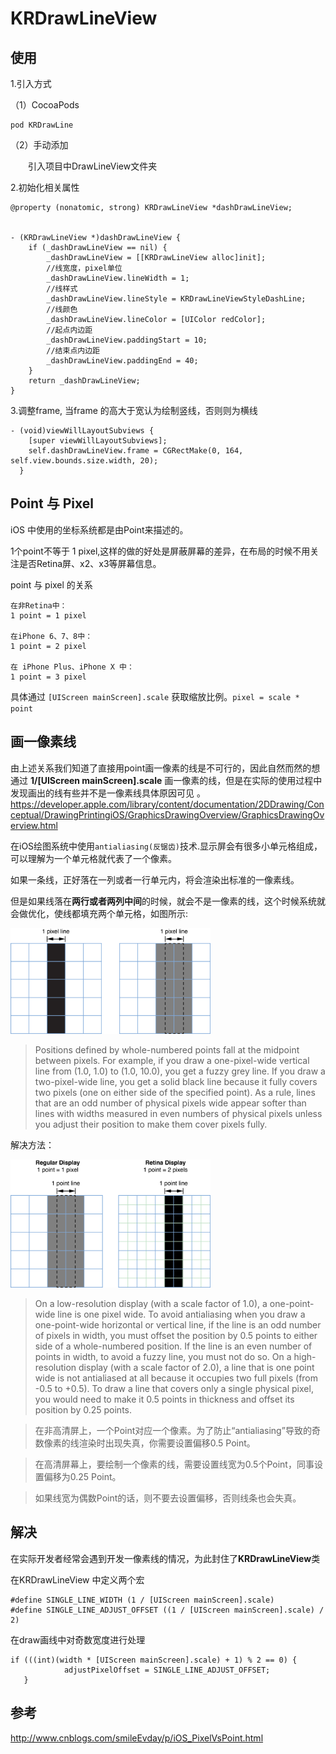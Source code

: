 # KRDrawLineView

## 使用
1.引入方式

（1）CocoaPods

```
pod KRDrawLine
```

（2）手动添加
 
&emsp;&emsp;引入项目中DrawLineView文件夹

2.初始化相关属性

```objc
@property (nonatomic, strong) KRDrawLineView *dashDrawLineView;


- (KRDrawLineView *)dashDrawLineView {
    if (_dashDrawLineView == nil) {
        _dashDrawLineView = [[KRDrawLineView alloc]init];
        //线宽度，pixel单位
        _dashDrawLineView.lineWidth = 1;
        //线样式
        _dashDrawLineView.lineStyle = KRDrawLineViewStyleDashLine;
        //线颜色
        _dashDrawLineView.lineColor = [UIColor redColor];
        //起点内边距
        _dashDrawLineView.paddingStart = 10;
        //结束点内边距
        _dashDrawLineView.paddingEnd = 40;
    }
    return _dashDrawLineView;
}
```
3.调整frame, 当frame 的高大于宽认为绘制竖线，否则则为横线

```objc
- (void)viewWillLayoutSubviews {
    [super viewWillLayoutSubviews];
    self.dashDrawLineView.frame = CGRectMake(0, 164, self.view.bounds.size.width, 20);
  }
```


## Point 与 Pixel
iOS 中使用的坐标系统都是由Point来描述的。

1个point不等于 1 pixel,这样的做的好处是屏蔽屏幕的差异，在布局的时候不用关注是否Retina屏、x2、x3等屏幕信息。

point 与 pixel 的关系

```
在非Retina中：
1 point = 1 pixel

在iPhone 6、7、8中：
1 point = 2 pixel

在 iPhone Plus、iPhone X 中：
1 point = 3 pixel
```

具体通过 `[UIScreen mainScreen].scale` 获取缩放比例。`pixel = scale * point`

## 画一像素线

由上述关系我们知道了直接用point画一像素的线是不可行的，因此自然而然的想通过 **1/[UIScreen mainScreen].scale** 画一像素的线，但是在实际的使用过程中发现画出的线有些并不是一像素线具体原因可见 。
<https://developer.apple.com/library/content/documentation/2DDrawing/Conceptual/DrawingPrintingiOS/GraphicsDrawingOverview/GraphicsDrawingOverview.html>

在iOS绘图系统中使用`antialiasing(反锯齿)`技术.显示屏会有很多小单元格组成，可以理解为一个单元格就代表了一个像素。

如果一条线，正好落在一列或者一行单元内，将会渲染出标准的一像素线。

但是如果线落在**两行或者两列中间**的时候，就会不是一像素的线，这个时候系统就会做优化，使线都填充两个单元格，如图所示:

<img src="https://github.com/CoderCoderRK/KRDrawLineView/raw/master/images/pixel_alignment.png" width="320">

>Positions defined by whole-numbered points fall at the midpoint between pixels. For example, if you draw a one-pixel-wide vertical line from (1.0, 1.0) to (1.0, 10.0), you get a fuzzy grey line. If you draw a two-pixel-wide line, you get a solid black line because it fully covers two pixels (one on either side of the specified point). As a rule, lines that are an odd number of physical pixels wide appear softer than lines with widths measured in even numbers of physical pixels unless you adjust their position to make them cover pixels fully.

解决方法：

<img src="https://github.com/CoderCoderRK/KRDrawLineView/raw/master/images/regular_vs_retina.png" width="320">

>On a low-resolution display (with a scale factor of 1.0), a one-point-wide line is one pixel wide. To avoid antialiasing when you draw a one-point-wide horizontal or vertical line, if the line is an odd number of pixels in width, you must offset the position by 0.5 points to either side of a whole-numbered position. If the line is an even number of points in width, to avoid a fuzzy line, you must not do so.
On a high-resolution display (with a scale factor of 2.0), a line that is one point wide is not antialiased at all because it occupies two full pixels (from -0.5 to +0.5). To draw a line that covers only a single physical pixel, you would need to make it 0.5 points in thickness and offset its position by 0.25 points.

>在非高清屏上，一个Point对应一个像素。为了防止“antialiasing”导致的奇数像素的线渲染时出现失真，你需要设置偏移0.5 Point。

>在高清屏幕上，要绘制一个像素的线，需要设置线宽为0.5个Point，同事设置偏移为0.25 Point。

>如果线宽为偶数Point的话，则不要去设置偏移，否则线条也会失真。



## 解决

在实际开发者经常会遇到开发一像素线的情况，为此封住了**KRDrawLineView**类

在KRDrawLineView 中定义两个宏

```objc
#define SINGLE_LINE_WIDTH (1 / [UIScreen mainScreen].scale)
#define SINGLE_LINE_ADJUST_OFFSET ((1 / [UIScreen mainScreen].scale) / 2)
```

在draw画线中对奇数宽度进行处理

```objc
if (((int)(width * [UIScreen mainScreen].scale) + 1) % 2 == 0) {
            adjustPixelOffset = SINGLE_LINE_ADJUST_OFFSET;
   }
```

## 参考
http://www.cnblogs.com/smileEvday/p/iOS_PixelVsPoint.html



